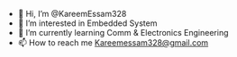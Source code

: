 - 👋 Hi, I’m @KareemEssam328
- 👀 I’m interested in Embedded System
- 🌱 I’m currently learning Comm & Electronics Engineering
- 📫 How to reach me Kareemessam328@gmail.com

<!---
KareemEssam328/KareemEssam328 is a ✨ special ✨ repository because its `README.md` (this file) appears on your GitHub profile.
You can click the Preview link to take a look at your changes.
--->
